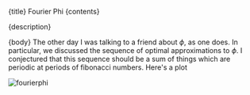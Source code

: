 {title}
Fourier Phi
{contents}

{description}

{body}
The other day I was talking to a friend about $\phi$, as one
does. In particular, we discussed the sequence of optimal
approximations to $\phi$.
I conjectured that this sequence should be a sum of things which
are periodic at periods of fibonacci numbers.
Here's a plot

![fourierphi](src/images/fourierphi.png "fourier phi")

